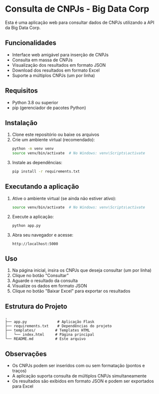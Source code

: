 # Consulta de CNPJs - Big Data Corp

Esta é uma aplicação web para consultar dados de CNPJs utilizando a API da Big Data Corp.

## Funcionalidades

- Interface web amigável para inserção de CNPJs
- Consulta em massa de CNPJs
- Visualização dos resultados em formato JSON
- Download dos resultados em formato Excel
- Suporte a múltiplos CNPJs (um por linha)

## Requisitos

- Python 3.8 ou superior
- pip (gerenciador de pacotes Python)

## Instalação

1. Clone este repositório ou baixe os arquivos
2. Crie um ambiente virtual (recomendado):
   ```bash
   python -m venv venv
   source venv/bin/activate  # No Windows: venv\Scripts\activate
   ```
3. Instale as dependências:
   ```bash
   pip install -r requirements.txt
   ```

## Executando a aplicação

1. Ative o ambiente virtual (se ainda não estiver ativo):
   ```bash
   source venv/bin/activate  # No Windows: venv\Scripts\activate
   ```
2. Execute a aplicação:
   ```bash
   python app.py
   ```
3. Abra seu navegador e acesse:
   ```
   http://localhost:5000
   ```

## Uso

1. Na página inicial, insira os CNPJs que deseja consultar (um por linha)
2. Clique no botão "Consultar"
3. Aguarde o resultado da consulta
4. Visualize os dados em formato JSON
5. Clique no botão "Baixar Excel" para exportar os resultados

## Estrutura do Projeto

```
.
├── app.py              # Aplicação Flask
├── requirements.txt    # Dependências do projeto
├── templates/         # Templates HTML
│   └── index.html     # Página principal
└── README.md          # Este arquivo
```

## Observações

- Os CNPJs podem ser inseridos com ou sem formatação (pontos e traços)
- A aplicação suporta consulta de múltiplos CNPJs simultaneamente
- Os resultados são exibidos em formato JSON e podem ser exportados para Excel 